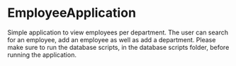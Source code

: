 # EmployeeApplication
Simple application to view employees per department.
The user can search for an employee, add an employee as well as add a department.
Please make sure to run the database scripts, in the database scripts folder, before running the application.
